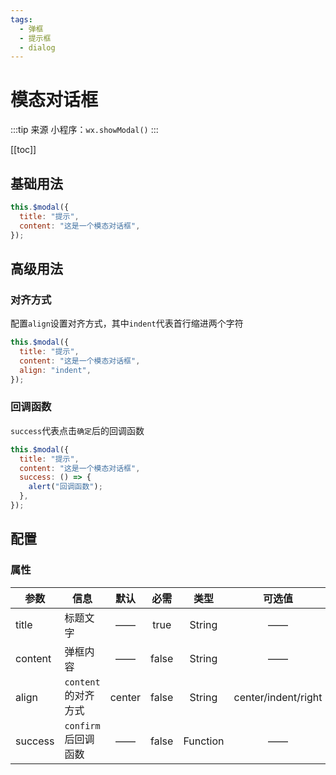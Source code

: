 ```yaml
---
tags:
  - 弹框
  - 提示框
  - dialog
---
```


# 模态对话框

:::tip 来源
小程序：`wx.showModal()`
:::

[[toc]]

## 基础用法

<com-show>

```js
this.$modal({
  title: "提示",
  content: "这是一个模态对话框",
});
```

  <template v-slot:show>
    <com-button @click="test">提示框</com-button>
  </template>
</com-show>

## 高级用法

### 对齐方式

配置`align`设置对齐方式，其中`indent`代表首行缩进两个字符

<com-show>

```js
this.$modal({
  title: "提示",
  content: "这是一个模态对话框",
  align: "indent",
});
```

  <template v-slot:show>
    <com-button @click="test1">提示框</com-button>
  </template>
</com-show>

### 回调函数

`success`代表点击`确定`后的回调函数

<com-show>

```js
this.$modal({
  title: "提示",
  content: "这是一个模态对话框",
  success: () => {
    alert("回调函数");
  },
});
```

  <template v-slot:show>
    <com-button @click="test2">提示框</com-button>
  </template>
</com-show>

## 配置

### 属性

| 参数    | 信息                |  默认  | 必需  |   类型   |       可选值        |
| ------- | ------------------- | :----: | :---: | :------: | :-----------------: |
| title   | 标题文字            |   ——   | true  |  String  |         ——          |
| content | 弹框内容            |   ——   | false |  String  |         ——          |
| align   | `content`的对齐方式 | center | false |  String  | center/indent/right |
| success | `confirm`后回调函数 |   ——   | false | Function |         ——          |

<script>
export default {
  methods:{
    test(){
      this.$modal({
        title: "提示",
        content: "这是一个模态对话框",
      });
    },
    test1(){
      this.$modal({
        title: "提示",
        content: "这是一个模态对话框",
        align: "indent",
      });
    },
    test2(){
      this.$modal({
        title: "提示",
        content: "这是一个模态对话框",
        success: ()=>{
          alert("回调函数");
        }
      });
    },
    test3(){},
    test4(){}
  }
}
</script>
